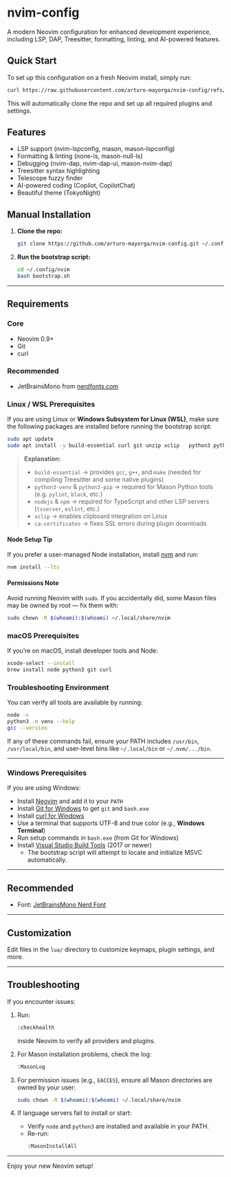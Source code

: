# nvim-config

A modern Neovim configuration for enhanced development experience, including LSP, DAP, Treesitter, formatting, linting, and AI-powered features.

## Quick Start

To set up this configuration on a fresh Neovim install, simply run:

```bash
curl https://raw.githubusercontent.com/arturo-mayorga/nvim-config/refs/heads/master/bootstrap.sh | bash
```

This will automatically clone the repo and set up all required plugins and settings.

## Features
- LSP support (nvim-lspconfig, mason, mason-lspconfig)
- Formatting & linting (none-ls, mason-null-ls)
- Debugging (nvim-dap, nvim-dap-ui, mason-nvim-dap)
- Treesitter syntax highlighting
- Telescope fuzzy finder
- AI-powered coding (Copilot, CopilotChat)
- Beautiful theme (TokyoNight)

## Manual Installation

1. **Clone the repo:**
   ```bash
   git clone https://github.com/arturo-mayorga/nvim-config.git ~/.config/nvim
   ```
2. **Run the bootstrap script:**
   ```bash
   cd ~/.config/nvim
   bash bootstrap.sh
   ```

---

## Requirements
### Core
- Neovim 0.9+
- Git
- curl

### Recommended

- JetBrainsMono from [nerdfonts.com](https://www.nerdfonts.com/font-downloads)

### Linux / WSL Prerequisites
If you are using Linux or **Windows Subsystem for Linux (WSL)**, make sure the following packages are installed before running the bootstrap script:

```bash
sudo apt update
sudo apt install -y build-essential curl git unzip xclip   python3 python3-venv python3-pip ca-certificates   nodejs npm
```

> **Explanation:**
> - `build-essential` → provides `gcc`, `g++`, and `make` (needed for compiling Treesitter and some native plugins)  
> - `python3-venv` & `python3-pip` → required for Mason Python tools (e.g. `pylint`, `black`, etc.)  
> - `nodejs` & `npm` → required for TypeScript and other LSP servers (`tsserver`, `eslint`, etc.)  
> - `xclip` → enables clipboard integration on Linux  
> - `ca-certificates` → fixes SSL errors during plugin downloads

#### Node Setup Tip
If you prefer a user-managed Node installation, install [nvm](https://github.com/nvm-sh/nvm) and run:
```bash
nvm install --lts
```

#### Permissions Note
Avoid running Neovim with `sudo`. If you accidentally did, some Mason files may be owned by root — fix them with:
```bash
sudo chown -R $(whoami):$(whoami) ~/.local/share/nvim
```

### macOS Prerequisites
If you’re on macOS, install developer tools and Node:
```bash
xcode-select --install
brew install node python3 git curl
```

### Troubleshooting Environment
You can verify all tools are available by running:
```bash
node -v
python3 -m venv --help
gcc --version
```

If any of these commands fail, ensure your PATH includes `/usr/bin`, `/usr/local/bin`, and user-level bins like `~/.local/bin` or `~/.nvm/.../bin`.

---

### Windows Prerequisites
If you are using Windows:
- Install [Neovim](https://github.com/neovim/neovim/wiki/Installing-Neovim#windows) and add it to your `PATH`
- Install [Git for Windows](https://gitforwindows.org/) to get `git` and `bash.exe`
- Install [curl for Windows](https://curl.se/windows/)
- Use a terminal that supports UTF-8 and true color (e.g., **Windows Terminal**)
- Run setup commands in `bash.exe` (from Git for Windows)
- Install [Visual Studio Build Tools](https://visualstudio.microsoft.com/visual-cpp-build-tools/) (2017 or newer)
  - The bootstrap script will attempt to locate and initialize MSVC automatically.

---

## Recommended
- Font: [JetBrainsMono Nerd Font](https://www.nerdfonts.com/font-downloads)

---

## Customization
Edit files in the `lua/` directory to customize keymaps, plugin settings, and more.

---

## Troubleshooting

If you encounter issues:

1. Run:
   ```bash
   :checkhealth
   ```
   inside Neovim to verify all providers and plugins.

2. For Mason installation problems, check the log:
   ```bash
   :MasonLog
   ```

3. For permission issues (e.g., `EACCES`), ensure all Mason directories are owned by your user:
   ```bash
   sudo chown -R $(whoami):$(whoami) ~/.local/share/nvim
   ```

4. If language servers fail to install or start:
   - Verify `node` and `python3` are installed and available in your PATH.
   - Re-run:
     ```bash
     :MasonInstallAll
     ```

---

Enjoy your new Neovim setup!

